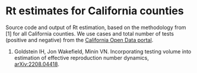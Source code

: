 # Rt estimates for California counties

Source code and output of Rt estimation, based on the methodology from [1] for all California counties. We use cases and total number of tests (positive and negative) from the [California Open Data portal](https://data.ca.gov/dataset/covid-19-time-series-metrics-by-county-and-state).

1. Goldstein IH, Jon Wakefield, Minin VN. Incorporating testing volume into estimation of effective reproduction number dynamics, [arXiv:2208.04418](https://arxiv.org/abs/2208.04418).
